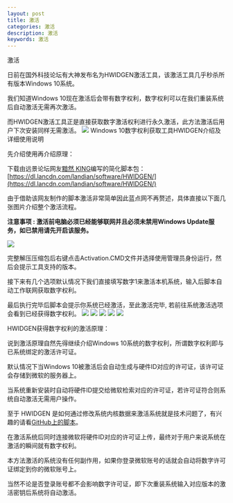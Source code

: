 ```yaml
---
layout: post
title: 激活
categories: 激活
description: 激活
keywords: 激活
---
```



激活


日前在国外科技论坛有大神发布名为HWIDGEN激活工具，该激活工具几乎秒杀所有版本Windows 10系统。

我们知道Windows 10现在激活后会带有数字权利，数字权利可以在我们重装系统后自动激活无需再次激活。

而HWIDGEN激活工具正是直接获取数字激活权利进行永久激活，此方法激活后用户下次安装同样无需激活。
![](https://img.lancdn.com/landian/2018/05/47882-6.png)
Windows 10数字权利获取工具HWIDGEN介绍及详细使用说明

先介绍使用再介绍原理：

下载由远景论坛网友[黯然 KING](http://bbs.pcbeta.com/viewthread-1786788-1-1.html)编写的简化脚本包：[https://dl.lancdn.com/landian/software/HWIDGEN/](https://dl.lancdn.com/landian/software/HWIDGEN/)

由于借助该网友制作的脚本激活非常简单因此蓝点网不再赘述，具体直接以下面几张图片介绍整个激活流程。

**注意事项 : 激活前电脑必须已经能够联网并且必须未禁用Windows Update服务，如已禁用请先开启该服务。**

![](https://img.lancdn.com/landian/2018/05/47882-1.png)

完整解压压缩包后右键点击Activation.CMD文件并选择使用管理员身份运行，然后会提示工具支持的版本。

接下来有几个选项默认情况下我们直接填写数字1来激活本机系统，输入后脚本自动工作联网获取数字权利。

最后执行完毕后脚本会提示你系统已经激活，至此激活完毕, 若前往系统激活选项会看到已经获得数字权利。
![](https://img.lancdn.com/landian/2018/05/47882-2.png)
![](https://img.lancdn.com/landian/2018/05/47882-3.png)
![](https://img.lancdn.com/landian/2018/05/47882-4.png)
![](https://img.lancdn.com/landian/2018/05/47882-5.png)
![](https://img.lancdn.com/landian/2018/05/47882-7.png)

HWIDGEN获得数字权利的激活原理：

说到激活原理自然先得继续介绍Windows 10系统的数字权利，所谓数字权利即与已系统绑定的激活许可证。

默认情况下当Windows 10被激活后会自动生成与硬件ID对应的许可证，该许可证会存储到微软的服务器上。

当系统重新安装时自动将硬件ID提交给微软检索对应的许可证，若许可证符合则系统自动激活无需用户操作。

至于 HWIDGEN 是如何通过修改系统内核数据来激活系统就是技术问题了，有兴趣的请看[GitHub上的脚本](https://github.com/vyvojar/slshim)。

在激活系统后同时连接微软将硬件ID对应的许可证上传，最终对于用户来说系统在激活的瞬间就有数字权利。

本方法激活的系统没有任何副作用，如果你登录微软账号的话就会自动将数字许可证绑定到你的微软账号上。

当然不论是否登录账号都不会影响数字许可证，即下次重装系统输入对应版本的激活密钥后系统将自动激活。
